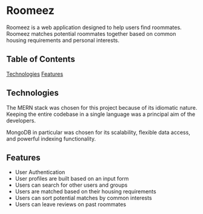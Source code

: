 # Roomeez
Roomeez is a web application designed to help users find roommates. Roomeez matches potential roommates together based on common housing requirements and personal interests.

## Table of Contents
[Technologies](#technologies)
[Features](#features)

## Technologies
The MERN stack was chosen for this project because of its idiomatic nature. Keeping the entire codebase in a single language was a principal aim of the developers.

MongoDB in particular was chosen for its scalability, flexible data access, and powerful indexing functionality.

## Features

* User Authentication
* User profiles are built based on an input form
* Users can search for other users and groups
* Users are matched based on their housing requirements
* Users can sort potential matches by common interests
* Users can leave reviews on past roommates
